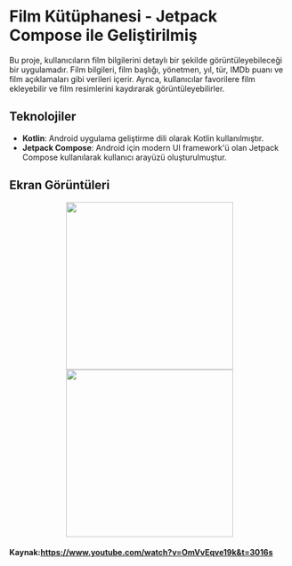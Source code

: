 # Film Kütüphanesi - Jetpack Compose ile Geliştirilmiş

Bu proje, kullanıcıların film bilgilerini detaylı bir şekilde görüntüleyebileceği bir uygulamadır. Film bilgileri, film başlığı, yönetmen, yıl, tür, IMDb puanı ve film açıklamaları gibi verileri içerir. Ayrıca, kullanıcılar favorilere film ekleyebilir ve film resimlerini kaydırarak görüntüleyebilirler.

## Teknolojiler
- **Kotlin**: Android uygulama geliştirme dili olarak Kotlin kullanılmıştır.
- **Jetpack Compose**: Android için modern UI framework'ü olan Jetpack Compose kullanılarak kullanıcı arayüzü oluşturulmuştur.

## Ekran Görüntüleri

<p align="center">
  <img src="https://github.com/user-attachments/assets/008e3de8-e4c2-46fa-b478-87534400042c" width="300">
  <img src="https://github.com/user-attachments/assets/325e34ea-4361-41d9-ac95-903caee55190" width="300">
</p>

#### Kaynak:https://www.youtube.com/watch?v=OmVvEqve19k&t=3016s
